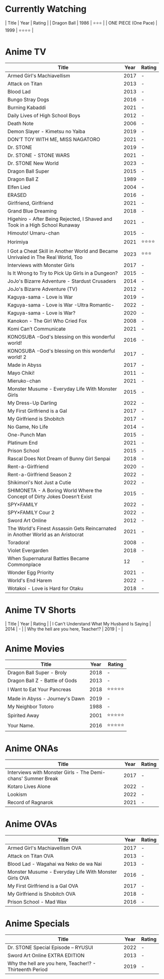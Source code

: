 # Currently Watching

| Title                                                                            | Year | Rating   |
| Dragon Ball                                                                      | 1986 | ⭐⭐⭐        |
| ONE PIECE (One Pace)                                                             | 1999 | ⭐⭐⭐⭐        |

# Anime TV

| Title                                                                            | Year | Rating   |
| -------------------------------------------------------------------------------- | ---- | -------- |
| Armed Girl's Machiavellism                                                       | 2017 | -        |
| Attack on Titan                                                                  | 2013 | -        |
| Blood Lad                                                                        | 2013 | -        |
| Bungo Stray Dogs                                                                 | 2016 | -        |
| Burning Kabaddi                                                                  | 2021 | -        |
| Daily Lives of High School Boys                                                  | 2012 | -        |
| Death Note                                                                       | 2006 | -        |
| Demon Slayer - Kimetsu no Yaiba                                                  | 2019 | -        |
| DON'T TOY WITH ME, MISS NAGATORO                                                 | 2021 | -        |
| Dr. STONE                                                                        | 2019 | -        |
| Dr. STONE - STONE WARS                                                           | 2021 | -        |
| Dr. STONE New World                                                              | 2023 | -        |
| Dragon Ball Super                                                                | 2015 | -        |
| Dragon Ball Z                                                                    | 1989 | -        |
| Elfen Lied                                                                       | 2004 | -        |
| ERASED                                                                           | 2016 | -        |
| Girlfriend, Girlfriend                                                           | 2021 | -        |
| Grand Blue Dreaming                                                              | 2018 | -        |
| Higehiro - After Being Rejected, I Shaved and Took in a High School Runaway      | 2021 | -        |
| Himouto! Umaru-chan                                                              | 2015 | -        |
| Horimiya                                                                         | 2021 | ⭐⭐⭐⭐ |
| I Got a Cheat Skill in Another World and Became Unrivaled in The Real World, Too | 2023 | ⭐⭐⭐   |
| Interviews with Monster Girls                                                    | 2017 | -        |
| Is It Wrong to Try to Pick Up Girls in a Dungeon?                                | 2015 | -        |
| JoJo's Bizarre Adventure - Stardust Crusaders                                    | 2014 | -        |
| JoJo's Bizarre Adventure (TV)                                                    | 2012 | -        |
| Kaguya-sama - Love is War                                                        | 2019 | -        |
| Kaguya-sama - Love is War -Ultra Romantic-                                       | 2022 | -        |
| Kaguya-sama - Love is War?                                                       | 2020 | -        |
| Kanokon - The Girl Who Cried Fox                                                 | 2008 | -        |
| Komi Can’t Communicate                                                           | 2021 | -        |
| KONOSUBA -God's blessing on this wonderful world!                                | 2016 | -        |
| KONOSUBA -God's blessing on this wonderful world! 2                              | 2017 | -        |
| Made in Abyss                                                                    | 2017 | -        |
| Mayo Chiki!                                                                      | 2011 | -        |
| Mieruko-chan                                                                     | 2021 | -        |
| Monster Musume - Everyday Life With Monster Girls                                | 2015 | -        |
| My Dress-Up Darling                                                              | 2022 | -        |
| My First Girlfriend is a Gal                                                     | 2017 | -        |
| My Girlfriend is Shobitch                                                        | 2017 | -        |
| No Game, No Life                                                                 | 2014 | -        |
| One-Punch Man                                                                    | 2015 | -        |
| Platinum End                                                                     | 2021 | -        |
| Prison School                                                                    | 2015 | -        |
| Rascal Does Not Dream of Bunny Girl Senpai                                       | 2018 | -        |
| Rent-a-Girlfriend                                                                | 2020 | -        |
| Rent-a-Girlfriend Season 2                                                       | 2022 | -        |
| Shikimori's Not Just a Cutie                                                     | 2022 | -        |
| SHIMONETA - A Boring World Where the Concept of Dirty Jokes Doesn’t Exist        | 2015 | -        |
| SPY×FAMILY                                                                       | 2022 | -        |
| SPY×FAMILY Cour 2                                                                | 2022 | -        |
| Sword Art Online                                                                 | 2012 | -        |
| The World's Finest Assassin Gets Reincarnated in Another World as an Aristocrat  | 2021 | -        |
| Toradora!                                                                        | 2008 | -        |
| Violet Evergarden                                                                | 2018 | -        |
| When Supernatural Battles Became Commonplace                                     | 12   | -        |
| Wonder Egg Priority                                                              | 2021 | -        |
| World's End Harem                                                                | 2022 | -        |
| Wotakoi - Love is Hard for Otaku                                                 | 2018 | -        |

# Anime TV Shorts

| Title                                        | Year     | Rating     |
| I Can't Understand What My Husband Is Saying | 2014     | -          |
| Why the hell are you here, Teacher!?         | 2019     | -          |

# Anime Movies

| Title                          | Year | Rating |
| ------------------------------ | ---- | ------ |
| Dragon Ball Super - Broly      | 2018 | -      |
| Dragon Ball Z - Battle of Gods | 2013 | -      |
| I Want to Eat Your Pancreas    | 2018 | ⭐⭐⭐⭐⭐  |
| Made in Abyss - Journey's Dawn | 2019 | -      |
| My Neighbor Totoro             | 1988 | -      |
| Spirited Away                  | 2001 | ⭐⭐⭐⭐⭐  |
| Your Name.                     | 2016 | ⭐⭐⭐⭐⭐  |

# Anime ONAs

| Title                                                        | Year | Rating |
| ------------------------------------------------------------ | ---- | ------ |
| Interviews with Monster Girls - The Demi-chans' Summer Break | 2017 | -      |
| Kotaro Lives Alone                                           | 2022 | -      |
| Lookism                                                      | 2022 | -      |
| Record of Ragnarok                                           | 2021 | -      |

# Anime OVAs

| Title                                                 | Year | Rating |
| ----------------------------------------------------- | ---- | ------ |
| Armed Girl's Machiavellism OVA                        | 2017 | -      |
| Attack on Titan OVA                                   | 2013 | -      |
| Blood Lad - Wagahai wa Neko de wa Nai                 | 2013 | -      |
| Monster Musume - Everyday Life With Monster Girls OVA | 2016 | -      |
| My First Girlfriend is a Gal OVA                      | 2017 | -      |
| My Girlfriend is Shobitch OVA                         | 2018 | -      |
| Prison School - Mad Wax                               | 2016 | -      |

# Anime Specials

| Title                                                    | Year | Rating |
| -------------------------------------------------------- | ---- | ------ |
| Dr. STONE Special Episode – RYUSUI                       | 2022 | -      |
| Sword Art Online EXTRA EDITION                           | 2013 | -      |
| Why the hell are you here, Teacher!? - Thirteenth Period | 2019 | -      |

